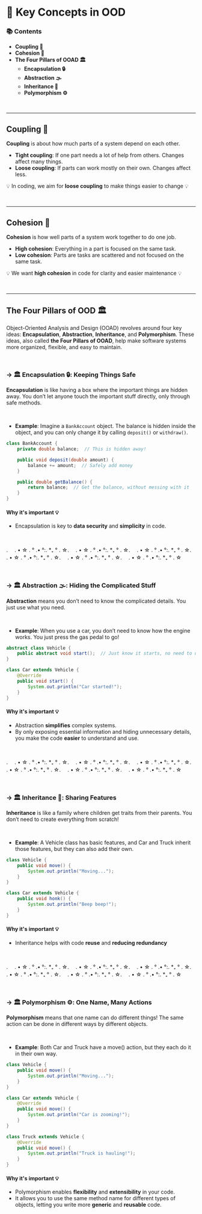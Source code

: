 # 🚀 **Key Concepts in OOD**

### 📚 **Contents**

- **Coupling 🤝**
- **Cohesion 🔗**
- **The Four Pillars of OOAD 🏛️**
  - **Encapsulation 🔒**
  - **Abstraction 🌫️**
  - **Inheritance 🔁**
  - **Polymorphism ⚙️**


<br>

---


## **Coupling 🤝**
**Coupling** is about how much parts of a system depend on each other.

- **Tight coupling**: If one part needs a lot of help from others. Changes affect many things.
- **Loose coupling**: If parts can work mostly on their own. Changes affect less.

💡 In coding, we aim for **loose coupling** to make things easier to change 💡

<br>

---

## **Cohesion 🔗**
**Cohesion** is how well parts of a system work together to do one job.

- **High cohesion**: Everything in a part is focused on the same task.
- **Low cohesion**: Parts are tasks are scattered and not focused on the same task.

💡 We want **high cohesion** in code for clarity and easier maintenance 💡

<br>

---

## **The Four Pillars of OOD 🏛️**

Object-Oriented Analysis and Design (OOAD) revolves around four key ideas: **Encapsulation**, **Abstraction**, **Inheritance**, and **Polymorphism**. These ideas, also called **the Four Pillars of OOAD**, help make software systems more organized, flexible, and easy to maintain.

<br>

### → **🏛️ Encapsulation** 🔒: Keeping Things Safe 

**Encapsulation** is like having a box where the important things are hidden away. You don’t let anyone touch the important stuff directly, only through safe methods.

<br>

- **Example**: Imagine a `BankAccount` object. The balance is hidden inside the object, and you can only change it by calling `deposit()` or `withdraw()`.

```java
class BankAccount {
    private double balance;  // This is hidden away!

    public void deposit(double amount) {
        balance += amount;  // Safely add money
    }

    public double getBalance() {
        return balance;  // Get the balance, without messing with it
    }
}
```

#### **Why it's important 💡**
- Encapsulation is key to **data security** and **simplicity** in code.

<br>

.　 . • ☆ . ° .• °:. *₊ ° . ☆.　 . • ☆ . ° .• °:. *₊ ° . ☆.　 . • ☆ . ° .• °:. *₊ ° . ☆.　 . • ☆ . ° .• °:. *₊ ° . ☆.　 . • ☆ . ° .• °:. *₊ ° . ☆.　 . • ☆ . ° .• °:. *₊ ° . ☆

<br>

### → **🏛️ Abstraction** 🌫️: Hiding the Complicated Stuff 
**Abstraction** means you don’t need to know the complicated details. You just use what you need.

<br>

- **Example**: When you use a car, you don’t need to know how the engine works. You just press the gas pedal to go!

```java
abstract class Vehicle {
    public abstract void start();  // Just know it starts, no need to understand everything
}

class Car extends Vehicle {
    @Override
    public void start() {
        System.out.println("Car started!");
    }
}
```

#### **Why it's important 💡**
- Abstraction **simplifies** complex systems.
- By only exposing essential information and hiding unnecessary details, you make the code **easier** to understand and use.
  
<br>

.　 . • ☆ . ° .• °:. *₊ ° . ☆.　 . • ☆ . ° .• °:. *₊ ° . ☆.　 . • ☆ . ° .• °:. *₊ ° . ☆.　 . • ☆ . ° .• °:. *₊ ° . ☆.　 . • ☆ . ° .• °:. *₊ ° . ☆.　 . • ☆ . ° .• °:. *₊ ° . ☆

<br>

### → **🏛️ Inheritance** 🔁: Sharing Features 
**Inheritance** is like a family where children get traits from their parents. You don’t need to create everything from scratch!

<br>

- **Example**: A Vehicle class has basic features, and Car and Truck inherit those features, but they can also add their own.

```java
class Vehicle {
    public void move() {
        System.out.println("Moving...");
    }
}

class Car extends Vehicle {
    public void honk() {
        System.out.println("Beep beep!");
    }
}
```
#### **Why it's important 💡**
- Inheritance helps with code **reuse** and **reducing redundancy**

<br>

.　 . • ☆ . ° .• °:. *₊ ° . ☆.　 . • ☆ . ° .• °:. *₊ ° . ☆.　 . • ☆ . ° .• °:. *₊ ° . ☆.　 . • ☆ . ° .• °:. *₊ ° . ☆.　 . • ☆ . ° .• °:. *₊ ° . ☆.　 . • ☆ . ° .• °:. *₊ ° . ☆

<br>

### → **🏛️ Polymorphism** ⚙️: One Name, Many Actions 
**Polymorphism** means that one name can do different things! The same action can be done in different ways by different objects.

<br>

- **Example**: Both Car and Truck have a move() action, but they each do it in their own way.

```java
class Vehicle {
    public void move() {
        System.out.println("Moving...");
    }
}

class Car extends Vehicle {
    @Override
    public void move() {
        System.out.println("Car is zooming!");
    }
}

class Truck extends Vehicle {
    @Override
    public void move() {
        System.out.println("Truck is hauling!");
    }
}
```
#### **Why it's important 💡**
- Polymorphism enables **flexibility** and **extensibility** in your code.
- It allows you to use the same method name for different types of objects, letting you write more **generic** and **reusable** code.

<br>
